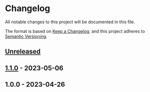 # Changelog

All notable changes to this project will be documented in this file.

The format is based on [Keep a Changelog](https://keepachangelog.com/en/1.0.0/),
and this project adheres to [Semantic Versioning](https://semver.org/spec/v2.0.0.html).

## [Unreleased]


## [1.1.0] - 2023-05-06

## 1.0.0 - 2023-04-26

[Unreleased]: https://github.com/faustbrian/blade-icons-iconoir/compare/1.1.0...HEAD
[1.1.0]: https://github.com/faustbrian/blade-icons-iconoir/compare/1.0.0...1.1.0
